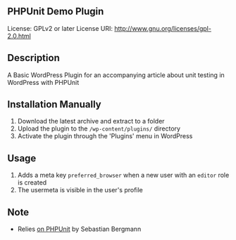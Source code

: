 ## PHPUnit Demo Plugin
License: GPLv2 or later
License URI: http://www.gnu.org/licenses/gpl-2.0.html

## Description 
A Basic WordPress Plugin for an accompanying article about unit testing in WordPress with PHPUnit

## Installation Manually
1. Download the latest archive and extract to a folder
2. Upload the plugin to the `/wp-content/plugins/` directory
3. Activate the plugin through the 'Plugins' menu in WordPress

## Usage
1. Adds a meta key `preferred_browser` when a new user with an `editor` role is created
2. The usermeta is visible in the user's profile

## Note
* Relies [on PHPUnit](https://github.com/sebastianbergmann/phpunit) by Sebastian Bergmann
